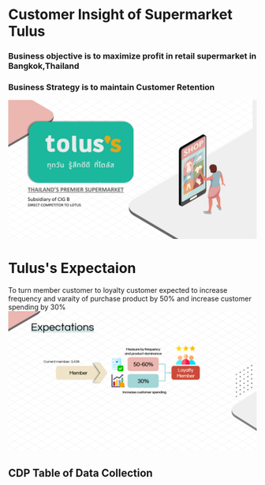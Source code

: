 # Customer Insight of Supermarket Tulus
### Business objective is to maximize profit in retail supermarket in Bangkok,Thailand
### Business Strategy is to maintain Customer Retention

![CDP Flow](https://github.com/Pinnun/MADT8101-Seminar-in-Advanced-Analytic/blob/1fe4615448610cd819ba7e3a1b46236904c9fd8b/2%20Customer%20Insight%20Analysis/Brand.png)
# Tulus's Expectaion
To turn member customer to loyalty customer expected to increase frequency and varaity of purchase product by 50% and increase customer spending by 30%
![CDP Flow](https://github.com/Pinnun/MADT8101-Seminar-in-Advanced-Analytic/blob/a7e1ad28a965bdf82003f3b55902efedad6799ce/2%20Customer%20Insight%20Analysis/Expectations.png)
## CDP Table of Data Collection
